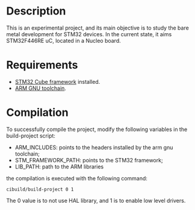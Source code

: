 # Description
This is an experimental project, and its main objective is to study the bare metal development for STM32 devices.
In the current state, it aims STM32F446RE uC, located in a Nucleo board.

# Requirements
- [STM32 Cube framework](https://github.com/STMicroelectronics/STM32CubeF4) installed.
- [ARM GNU toolchain](https://developer.arm.com/downloads/-/arm-gnu-toolchain-downloads).

# Compilation
To successfully compile the project, modify the following variables in the build-project script:
- ARM_INCLUDES: points to the headers installed by the arm gnu toolchain;
- STM_FRAMEWORK_PATH: points to the STM32 framework;
- LIB_PATH: path to the ARM libraries

the compilation is executed with the following command:
```
cibuild/build-project 0 1
```
The 0 value is to not use HAL library, and 1 is to enable low level drivers.